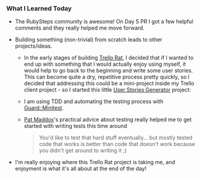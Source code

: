 ### What I Learned Today

- The RubySteps community is awesome! On Day 5 PR I got a few helpful comments and they really helped me move forward.
- Building something (non-trivial) from scratch leads to other projects/ideas.
  - In the early stages of building [Trello Rat](https://github.com/liamseanbrady/trello-rat), I decided that if I wanted to end up with something that I would actually enjoy using myself, it would help to go back to the beginning and write some user stories. This can become quite a dry, repetitive process pretty quickly, so I decided that addressing this could be a mini-project inside my Trello client project - so I started this little [User Stories Generator](https://github.com/liamseanbrady/user-stories-generator) project:
  - I am using TDD and automating the testing process with [Guard::Minitest](https://github.com/guard/guard-minitest).
  - [Pat Maddox](https://github.com/patmaddox)'s practical advice about testing really helped me to get started with writing tests this time around

    > You'd like to test that hard stuff eventually... but mostly tested code that works is better than code that doesn't work because you didn't get around to writing it ;)

- I'm really enjoying where this Trello Rat project is taking me, and enjoyment is what it's all about at the end of the day!
